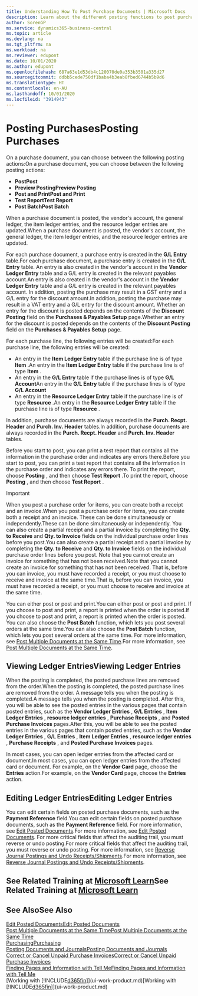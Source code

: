 ```yaml
---
title: Understanding How To Post Purchase Documents | Microsoft Docs
description: Learn about the different posting functions to post purchase documents, and how you can update posted documents.
author: SorenGP
ms.service: dynamics365-business-central
ms.topic: article
ms.devlang: na
ms.tgt_pltfrm: na
ms.workload: na
ms.reviewer: edupont
ms.date: 10/01/2020
ms.author: edupont
ms.openlocfilehash: 687a63e1d53db4c120070de0a353b3501a335d27
ms.sourcegitcommit: ddbb5cede750df1baba4b3eab8fbed6744b5b9d6
ms.translationtype: HT
ms.contentlocale: en-AU
ms.lasthandoff: 10/01/2020
ms.locfileid: "3914943"
---
```

# <a name="posting-purchases"></a><span data-ttu-id="c1cf3-103">Posting Purchases</span><span class="sxs-lookup"><span data-stu-id="c1cf3-103">Posting Purchases</span></span>
<span data-ttu-id="c1cf3-104">On a purchase document, you can choose between the following posting actions:</span><span class="sxs-lookup"><span data-stu-id="c1cf3-104">On a purchase document, you can choose between the following posting actions:</span></span>

* <span data-ttu-id="c1cf3-105">**Post**</span><span class="sxs-lookup"><span data-stu-id="c1cf3-105">**Post**</span></span>
* <span data-ttu-id="c1cf3-106">**Preview Posting**</span><span class="sxs-lookup"><span data-stu-id="c1cf3-106">**Preview Posting**</span></span>
* <span data-ttu-id="c1cf3-107">**Post and Print**</span><span class="sxs-lookup"><span data-stu-id="c1cf3-107">**Post and Print**</span></span>
* <span data-ttu-id="c1cf3-108">**Test Report**</span><span class="sxs-lookup"><span data-stu-id="c1cf3-108">**Test Report**</span></span>
* <span data-ttu-id="c1cf3-109">**Post Batch**</span><span class="sxs-lookup"><span data-stu-id="c1cf3-109">**Post Batch**</span></span>

<span data-ttu-id="c1cf3-110">When a purchase document is posted, the vendor's account, the general ledger, the item ledger entries, and the resource ledger entries  are updated.</span><span class="sxs-lookup"><span data-stu-id="c1cf3-110">When a purchase document is posted, the vendor's account, the general ledger, the item ledger entries, and the resource ledger entries  are updated.</span></span>

<span data-ttu-id="c1cf3-111">For each purchase document, a purchase entry is created in the **G/L Entry** table.</span><span class="sxs-lookup"><span data-stu-id="c1cf3-111">For each purchase document, a purchase entry is created in the **G/L Entry** table.</span></span> <span data-ttu-id="c1cf3-112">An entry is also created in the vendor's account in the **Vendor Ledger Entry** table and a G/L entry is created in the relevant payables account.</span><span class="sxs-lookup"><span data-stu-id="c1cf3-112">An entry is also created in the vendor's account in the **Vendor Ledger Entry** table and a G/L entry is created in the relevant payables account.</span></span> <span data-ttu-id="c1cf3-113">In addition, posting the purchase may result in a GST entry and a G/L entry for the discount amount.</span><span class="sxs-lookup"><span data-stu-id="c1cf3-113">In addition, posting the purchase may result in a VAT entry and a G/L entry for the discount amount.</span></span> <span data-ttu-id="c1cf3-114">Whether an entry for the discount is posted depends on the contents of the **Discount Posting** field on the **Purchases & Payables Setup** page.</span><span class="sxs-lookup"><span data-stu-id="c1cf3-114">Whether an entry for the discount is posted depends on the contents of the **Discount Posting** field on the **Purchases & Payables Setup** page.</span></span>

<span data-ttu-id="c1cf3-115">For each purchase line, the following entries will be created:</span><span class="sxs-lookup"><span data-stu-id="c1cf3-115">For each purchase line, the following entries will be created:</span></span>
- <span data-ttu-id="c1cf3-116">An entry in the **Item Ledger Entry** table if the purchase line is of type **Item** .</span><span class="sxs-lookup"><span data-stu-id="c1cf3-116">An entry in the **Item Ledger Entry** table if the purchase line is of type **Item** .</span></span>
- <span data-ttu-id="c1cf3-117">An entry in the **G/L Entry** table if the purchase lines is of type **G/L Account**</span><span class="sxs-lookup"><span data-stu-id="c1cf3-117">An entry in the **G/L Entry** table if the purchase lines is of type **G/L Account**</span></span>
- <span data-ttu-id="c1cf3-118">An entry in the **Resource Ledger Entry** table if the purchase line is of type **Resource** .</span><span class="sxs-lookup"><span data-stu-id="c1cf3-118">An entry in the **Resource Ledger Entry** table if the purchase line is of type **Resource** .</span></span>

<span data-ttu-id="c1cf3-119">In addition, purchase documents are always recorded in the **Purch. Recpt. Header** and **Purch. Inv. Header** tables.</span><span class="sxs-lookup"><span data-stu-id="c1cf3-119">In addition, purchase documents are always recorded in the **Purch. Recpt. Header** and **Purch. Inv. Header** tables.</span></span>

<span data-ttu-id="c1cf3-120">Before you start to post, you can print a test report that contains all the information in the purchase order and indicates any errors there.</span><span class="sxs-lookup"><span data-stu-id="c1cf3-120">Before you start to post, you can print a test report that contains all the information in the purchase order and indicates any errors there.</span></span> <span data-ttu-id="c1cf3-121">To print the report, choose **Posting** , and then choose **Test Report** .</span><span class="sxs-lookup"><span data-stu-id="c1cf3-121">To print the report, choose **Posting** , and then choose **Test Report** .</span></span>

> [!IMPORTANT]  
>   <span data-ttu-id="c1cf3-122">When you post a purchase order for items, you can create both a receipt and an invoice.</span><span class="sxs-lookup"><span data-stu-id="c1cf3-122">When you post a purchase order for items, you can create both a receipt and an invoice.</span></span> <span data-ttu-id="c1cf3-123">These can be done simultaneously or independently.</span><span class="sxs-lookup"><span data-stu-id="c1cf3-123">These can be done simultaneously or independently.</span></span> <span data-ttu-id="c1cf3-124">You can also create a partial receipt and a partial invoice by completing the **Qty. to Receive** and **Qty. to Invoice** fields on the individual purchase order lines before you post.</span><span class="sxs-lookup"><span data-stu-id="c1cf3-124">You can also create a partial receipt and a partial invoice by completing the **Qty. to Receive** and **Qty. to Invoice** fields on the individual purchase order lines before you post.</span></span> <span data-ttu-id="c1cf3-125">Note that you cannot create an invoice for something that has not been received.</span><span class="sxs-lookup"><span data-stu-id="c1cf3-125">Note that you cannot create an invoice for something that has not been received.</span></span> <span data-ttu-id="c1cf3-126">That is, before you can invoice, you must have recorded a receipt, or you must choose to receive and invoice at the same time.</span><span class="sxs-lookup"><span data-stu-id="c1cf3-126">That is, before you can invoice, you must have recorded a receipt, or you must choose to receive and invoice at the same time.</span></span>

<span data-ttu-id="c1cf3-127">You can either post or post and print.</span><span class="sxs-lookup"><span data-stu-id="c1cf3-127">You can either post or post and print.</span></span> <span data-ttu-id="c1cf3-128">If you choose to post and print, a report is printed when the order is posted.</span><span class="sxs-lookup"><span data-stu-id="c1cf3-128">If you choose to post and print, a report is printed when the order is posted.</span></span> <span data-ttu-id="c1cf3-129">You can also choose the **Post Batch** function, which lets you post several orders at the same time.</span><span class="sxs-lookup"><span data-stu-id="c1cf3-129">You can also choose the **Post Batch** function, which lets you post several orders at the same time.</span></span> <span data-ttu-id="c1cf3-130">For more information, see [Post Multiple Documents at the Same Time](ui-batch-posting.md).</span><span class="sxs-lookup"><span data-stu-id="c1cf3-130">For more information, see [Post Multiple Documents at the Same Time](ui-batch-posting.md).</span></span>

## <a name="viewing-ledger-entries"></a><span data-ttu-id="c1cf3-131">Viewing Ledger Entries</span><span class="sxs-lookup"><span data-stu-id="c1cf3-131">Viewing Ledger Entries</span></span>
<span data-ttu-id="c1cf3-132">When the posting is completed, the posted purchase lines are removed from the order.</span><span class="sxs-lookup"><span data-stu-id="c1cf3-132">When the posting is completed, the posted purchase lines are removed from the order.</span></span> <span data-ttu-id="c1cf3-133">A message tells you when the posting is completed.</span><span class="sxs-lookup"><span data-stu-id="c1cf3-133">A message tells you when the posting is completed.</span></span> <span data-ttu-id="c1cf3-134">After this, you will be able to see the posted entries in the various pages that contain posted entries, such as the **Vendor Ledger Entries** , **G/L Entries** , **Item Ledger Entries** , **resource ledger entries** , **Purchase Receipts** , and **Posted Purchase Invoices** pages.</span><span class="sxs-lookup"><span data-stu-id="c1cf3-134">After this, you will be able to see the posted entries in the various pages that contain posted entries, such as the **Vendor Ledger Entries** , **G/L Entries** , **Item Ledger Entries** , **resource ledger entries** , **Purchase Receipts** , and **Posted Purchase Invoices** pages.</span></span>

<span data-ttu-id="c1cf3-135">In most cases, you can open ledger entries from the affected card or document.</span><span class="sxs-lookup"><span data-stu-id="c1cf3-135">In most cases, you can open ledger entries from the affected card or document.</span></span> <span data-ttu-id="c1cf3-136">For example, on the **Vendor Card** page, choose the **Entries** action.</span><span class="sxs-lookup"><span data-stu-id="c1cf3-136">For example, on the **Vendor Card** page, choose the **Entries** action.</span></span>

## <a name="editing-ledger-entries"></a><span data-ttu-id="c1cf3-137">Editing Ledger Entries</span><span class="sxs-lookup"><span data-stu-id="c1cf3-137">Editing Ledger Entries</span></span>
<span data-ttu-id="c1cf3-138">You can edit certain fields on posted purchase documents, such as the **Payment Reference** field.</span><span class="sxs-lookup"><span data-stu-id="c1cf3-138">You can edit certain fields on posted purchase documents, such as the **Payment Reference** field.</span></span> <span data-ttu-id="c1cf3-139">For more information, see [Edit Posted Documents](across-edit-posted-document.md).</span><span class="sxs-lookup"><span data-stu-id="c1cf3-139">For more information, see [Edit Posted Documents](across-edit-posted-document.md).</span></span> <span data-ttu-id="c1cf3-140">For more critical fields that affect the auditing trail, you must reverse or undo posting.</span><span class="sxs-lookup"><span data-stu-id="c1cf3-140">For more critical fields that affect the auditing trail, you must reverse or undo posting.</span></span> <span data-ttu-id="c1cf3-141">For more information, see [Reverse Journal Postings and Undo Receipts/Shipments](finance-how-reverse-journal-posting.md).</span><span class="sxs-lookup"><span data-stu-id="c1cf3-141">For more information, see [Reverse Journal Postings and Undo Receipts/Shipments](finance-how-reverse-journal-posting.md).</span></span>

## <a name="see-related-training-at-microsoft-learn"></a><span data-ttu-id="c1cf3-142">See Related Training at [Microsoft Learn](/learn/modules/receive-invoice-dynamics-d365-business-central/index)</span><span class="sxs-lookup"><span data-stu-id="c1cf3-142">See Related Training at [Microsoft Learn](/learn/modules/receive-invoice-dynamics-d365-business-central/index)</span></span>

## <a name="see-also"></a><span data-ttu-id="c1cf3-143">See Also</span><span class="sxs-lookup"><span data-stu-id="c1cf3-143">See Also</span></span>
[<span data-ttu-id="c1cf3-144">Edit Posted Documents</span><span class="sxs-lookup"><span data-stu-id="c1cf3-144">Edit Posted Documents</span></span>](across-edit-posted-document.md)  
[<span data-ttu-id="c1cf3-145">Post Multiple Documents at the Same Time</span><span class="sxs-lookup"><span data-stu-id="c1cf3-145">Post Multiple Documents at the Same Time</span></span>](ui-batch-posting.md)  
[<span data-ttu-id="c1cf3-146">Purchasing</span><span class="sxs-lookup"><span data-stu-id="c1cf3-146">Purchasing</span></span>](purchasing-manage-purchasing.md)  
[<span data-ttu-id="c1cf3-147">Posting Documents and Journals</span><span class="sxs-lookup"><span data-stu-id="c1cf3-147">Posting Documents and Journals</span></span>](ui-post-documents-journals.md)  
[<span data-ttu-id="c1cf3-148">Correct or Cancel Unpaid Purchase Invoices</span><span class="sxs-lookup"><span data-stu-id="c1cf3-148">Correct or Cancel Unpaid Purchase Invoices</span></span>](purchasing-how-correct-cancel-unpaid-purchase-invoices.md)  
[<span data-ttu-id="c1cf3-149">Finding Pages and Information with Tell Me</span><span class="sxs-lookup"><span data-stu-id="c1cf3-149">Finding Pages and Information with Tell Me</span></span>](ui-search.md)  
<span data-ttu-id="c1cf3-150">[Working with [!INCLUDE[d365fin](includes/d365fin_md.md)]](ui-work-product.md)</span><span class="sxs-lookup"><span data-stu-id="c1cf3-150">[Working with [!INCLUDE[d365fin](includes/d365fin_md.md)]](ui-work-product.md)</span></span>

